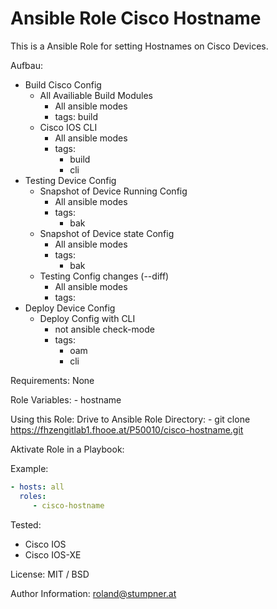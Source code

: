 # Ansible Role Cisco Hostname

This is a Ansible Role for setting Hostnames on Cisco Devices.

Aufbau:
- Build Cisco Config
  - All Availiable Build Modules
    - All ansible modes
    - tags: build
  - Cisco IOS CLI
    - All ansible modes
    - tags: 
      - build
      - cli
- Testing Device Config
  - Snapshot of Device Running Config
    - All ansible modes
    - tags:
      - bak
  - Snapshot of Device state Config
    - All ansible modes
    - tags:
      - bak
  - Testing Config changes (--diff)
    - All ansible modes
    - tags:
- Deploy Device Config
  - Deploy Config with CLI
    - not ansible check-mode
    - tags:
      - oam
      - cli 

Requirements:
    None

Role Variables:
    - hostname

Using this Role:
Drive to Ansible Role Directory:
    - git clone https://fhzengitlab1.fhooe.at/P50010/cisco-hostname.git

Aktivate Role in a Playbook:

Example:
```YAML
- hosts: all
  roles:
     - cisco-hostname
```

Tested:
 - Cisco IOS
 - Cisco IOS-XE
 
License:
    MIT / BSD

Author Information:
roland@stumpner.at